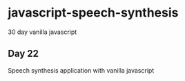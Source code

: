 # javascript-speech-synthesis

30 day vanilla javascript

## Day 22

Speech synthesis application with vanilla javascript
